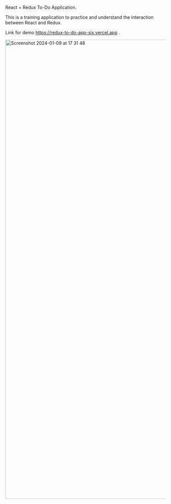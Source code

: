 React + Redux To-Do Application.

This is a training application to practice and understand the interaction between React and Redux.

Link for demo https://redux-to-do-app-six.vercel.app .

<img width="1440" alt="Screenshot 2024-01-09 at 17 31 48" src="https://github.com/Axtrkv/Redux-To-Do-App/assets/112809121/29b2b8f4-1756-4b70-916f-e197366599dc">
